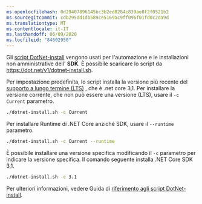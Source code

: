 ```yaml
---
ms.openlocfilehash: 0d29407896145bc3b2ed8284c839ae8f2f0521b2
ms.sourcegitcommit: cdb295dd1db589ce5169ac9ff096f01fd0c2da9d
ms.translationtype: MT
ms.contentlocale: it-IT
ms.lasthandoff: 06/09/2020
ms.locfileid: "84602950"
---
```


Gli [script DotNet-install](../../tools/dotnet-install-script.md) vengono usati per l'automazione e le installazioni non amministrative dell' **SDK**. È possibile scaricare lo script da <https://dot.net/v1/dotnet-install.sh>.

Per impostazione predefinita, lo script installa la versione più recente del [supporto a lungo termine (LTS)](https://dotnet.microsoft.com/platform/support/policy/dotnet-core) , che è .net core 3,1. Per installare la versione corrente, che non può essere una versione (LTS), usare il `-c Current` parametro.

```bash
./dotnet-install.sh -c Current
```

Per installare Runtime di .NET Core anziché SDK, usare il `--runtime` parametro.

```bash
./dotnet-install.sh -c Current --runtime
```

È possibile installare una versione specifica modificando il `-c` parametro per indicare la versione specifica. Il comando seguente installa .NET Core SDK 3,1.

```bash
./dotnet-install.sh -c 3.1
```

Per ulteriori informazioni, vedere Guida di [riferimento agli script DotNet-install](../../tools/dotnet-install-script.md).
